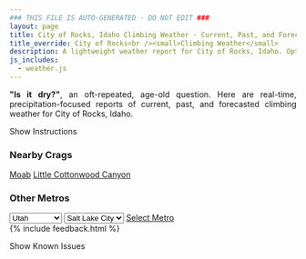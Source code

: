 ```yaml
---
### THIS FILE IS AUTO-GENERATED - DO NOT EDIT ###
layout: page
title: City of Rocks, Idaho Climbing Weather - Current, Past, and Forecasted Report
title_override: City of Rocks<br /><small>Climbing Weather</small>
description: A lightweight weather report for City of Rocks, Idaho. Optimized for slow internet connections.
js_includes:
  - weather.js
---
```


<section class="measure center lh-copy f5-ns f6 ph2 mv4" style="text-align: justify;">
<strong>"Is it dry?"</strong>, an oft-repeated, age-old question. Here are real-time,
precipitation-focused reports of current, past, and forecasted climbing weather for City of Rocks, Idaho.
</section>

<p id="settings-toggle" class="mw5 b center tc hover-light-red black-70 pointer">Show Instructions</p>
<section id="settings" class="overflow-hidden" style="display:none;">
    <div class="mv2 ph2 center">
        <div class="fn f6 tc pv2">
            <p class="measure lh-copy center"><strong>Show/hide hourly forecasts</strong> by clicking the desired day.</p>
            <hr class="mw5 p0 mv2 o-60 b0 bt b--light-red light-red bg-light-red">
            <p class="measure lh-copy center"><strong>Current and Past conditions</strong> are measured by the nearest weather station. <strong>Forecast conditions</strong> are calculated and polled separately.</p>
            <hr class="mw5 p0 mv2 o-60 b0 bt b--light-red light-red bg-light-red">
            <p class="measure lh-copy center"><strong>Having issues?</strong> Try <a id="clear-cache" class="no-underline relative fancy-link light-red hover-light-red" href="#">clearing the local cache</a>.</p>
            <hr class="mw5 p0 mv2 o-60 b0 bt b--light-red light-red bg-light-red">
            <p class="measure lh-copy center">Weather data sourced from <a class="no-underline fancy-link relative light-red" target="_blank" href="https://www.weather.gov/documentation/services-web-api">weather.gov</a>.</p>
        </div>
    </div>
</section>
<section id="weather" data-crag="city-of-rocks-idaho" class="mv4-ns mv3 ph2 center"></section>
<section id="nearby" class="tc lh-copy">
  <h3>Nearby Crags</h3>
<a class="nowrap no-underline fancy-link relative light-red mh3" href="/crags/moab-utah-weather.html">Moab</a>
<a class="nowrap no-underline fancy-link relative light-red mh3" href="/crags/little-cottonwood-canyon-utah-weather.html">Little Cottonwood Canyon</a>
</section>
<section id="nearby" class="tc lh-copy">
  <h3>Other Metros</h3>
  <select class="ma1 bg-near-white pa2" id="stateSel">
    <option value="Texas">Texas</option>
    <option value="Washington">Washington</option>
    <option value="Colorado">Colorado</option>
    <option value="Tennessee">Tennessee</option>
    <option value="Utah" selected>Utah</option>
    <option value="California">California</option>
  </select>
  <select class="ma1 bg-near-white pa2" id="citySel">
    <option value="Salt Lake City" selected>Salt Lake City</option>
  </select>
  <a id="selectMetro" class="f6 link dim ph3 pv2 ma1 dib white bg-light-red" href="/crags/salt-lake-city-utah-weather.html">Select Metro</a>
  <script>
    var states = [];
    states["Texas"] = "Austin"
    states["Washington"] = "Seattle"
    states["Colorado"] = "Denver"
    states["Tennessee"] = "Nashville"
    states["Utah"] = "Salt Lake City"
    states["California"] = "San Francisco|Los Angeles"
  </script>
</section>
{% include feedback.html %}
<p id="issues-toggle" class="mw5 b center tc hover-light-red black-70 pointer">Show Known Issues</p>
<section id="issues" class="overflow-hidden tc f6">
</section>

<script>
  var weekly_PIH_50_16 = {"updated":"2023-01-30T07:20:39+00:00","units":"us","forecastGenerator":"BaselineForecastGenerator","generatedAt":"2023-01-30T08:35:06+00:00","updateTime":"2023-01-30T07:20:39+00:00","validTimes":"2023-01-30T01:00:00+00:00/P7D","elevation":{"unitCode":"wmoUnit:m","value":1520.952},"periods":[{"number":1,"name":"Overnight","startTime":"2023-01-30T01:00:00-07:00","endTime":"2023-01-30T06:00:00-07:00","isDaytime":false,"temperature":-8,"temperatureUnit":"F","temperatureTrend":"rising","windSpeed":"6 mph","windDirection":"NE","icon":"https://api.weather.gov/icons/land/night/cold?size=medium","shortForecast":"Clear","detailedForecast":"Clear. Low around -8, with temperatures rising to around -5 overnight. Wind chill values as low as -17. Northeast wind around 6 mph."},{"number":2,"name":"Monday","startTime":"2023-01-30T06:00:00-07:00","endTime":"2023-01-30T18:00:00-07:00","isDaytime":true,"temperature":14,"temperatureUnit":"F","temperatureTrend":"falling","windSpeed":"3 to 7 mph","windDirection":"N","icon":"https://api.weather.gov/icons/land/day/few?size=medium","shortForecast":"Sunny","detailedForecast":"Sunny. High near 14, with temperatures falling to around 11 in the afternoon. Wind chill values as low as -19. North wind 3 to 7 mph."},{"number":3,"name":"Monday Night","startTime":"2023-01-30T18:00:00-07:00","endTime":"2023-01-31T06:00:00-07:00","isDaytime":false,"temperature":-1,"temperatureUnit":"F","temperatureTrend":null,"windSpeed":"6 mph","windDirection":"W","icon":"https://api.weather.gov/icons/land/night/cold?size=medium","shortForecast":"Mostly Clear","detailedForecast":"Mostly clear, with a low around -1. Wind chill values as low as -12. West wind around 6 mph."},{"number":4,"name":"Tuesday","startTime":"2023-01-31T06:00:00-07:00","endTime":"2023-01-31T18:00:00-07:00","isDaytime":true,"temperature":22,"temperatureUnit":"F","temperatureTrend":null,"windSpeed":"8 mph","windDirection":"SSW","icon":"https://api.weather.gov/icons/land/day/bkn?size=medium","shortForecast":"Partly Sunny","detailedForecast":"Partly sunny, with a high near 22. Wind chill values as low as -12. South southwest wind around 8 mph."},{"number":5,"name":"Tuesday Night","startTime":"2023-01-31T18:00:00-07:00","endTime":"2023-02-01T06:00:00-07:00","isDaytime":false,"temperature":8,"temperatureUnit":"F","temperatureTrend":null,"windSpeed":"8 mph","windDirection":"SSW","icon":"https://api.weather.gov/icons/land/night/cold?size=medium","shortForecast":"Mostly Cloudy","detailedForecast":"Mostly cloudy, with a low around 8. South southwest wind around 8 mph."},{"number":6,"name":"Wednesday","startTime":"2023-02-01T06:00:00-07:00","endTime":"2023-02-01T18:00:00-07:00","isDaytime":true,"temperature":30,"temperatureUnit":"F","temperatureTrend":null,"windSpeed":"7 mph","windDirection":"SSW","icon":"https://api.weather.gov/icons/land/day/sct?size=medium","shortForecast":"Mostly Sunny","detailedForecast":"Mostly sunny, with a high near 30."},{"number":7,"name":"Wednesday Night","startTime":"2023-02-01T18:00:00-07:00","endTime":"2023-02-02T06:00:00-07:00","isDaytime":false,"temperature":14,"temperatureUnit":"F","temperatureTrend":null,"windSpeed":"7 mph","windDirection":"S","icon":"https://api.weather.gov/icons/land/night/sct?size=medium","shortForecast":"Partly Cloudy","detailedForecast":"Partly cloudy, with a low around 14."},{"number":8,"name":"Thursday","startTime":"2023-02-02T06:00:00-07:00","endTime":"2023-02-02T18:00:00-07:00","isDaytime":true,"temperature":32,"temperatureUnit":"F","temperatureTrend":null,"windSpeed":"7 to 10 mph","windDirection":"S","icon":"https://api.weather.gov/icons/land/day/sct?size=medium","shortForecast":"Mostly Sunny","detailedForecast":"Mostly sunny, with a high near 32."},{"number":9,"name":"Thursday Night","startTime":"2023-02-02T18:00:00-07:00","endTime":"2023-02-03T06:00:00-07:00","isDaytime":false,"temperature":20,"temperatureUnit":"F","temperatureTrend":null,"windSpeed":"10 mph","windDirection":"S","icon":"https://api.weather.gov/icons/land/night/bkn?size=medium","shortForecast":"Mostly Cloudy","detailedForecast":"Mostly cloudy, with a low around 20."},{"number":10,"name":"Friday","startTime":"2023-02-03T06:00:00-07:00","endTime":"2023-02-03T18:00:00-07:00","isDaytime":true,"temperature":37,"temperatureUnit":"F","temperatureTrend":null,"windSpeed":"10 mph","windDirection":"SW","icon":"https://api.weather.gov/icons/land/day/bkn?size=medium","shortForecast":"Mostly Cloudy","detailedForecast":"Mostly cloudy, with a high near 37."},{"number":11,"name":"Friday Night","startTime":"2023-02-03T18:00:00-07:00","endTime":"2023-02-04T06:00:00-07:00","isDaytime":false,"temperature":21,"temperatureUnit":"F","temperatureTrend":null,"windSpeed":"10 mph","windDirection":"SW","icon":"https://api.weather.gov/icons/land/night/bkn?size=medium","shortForecast":"Mostly Cloudy","detailedForecast":"Mostly cloudy, with a low around 21."},{"number":12,"name":"Saturday","startTime":"2023-02-04T06:00:00-07:00","endTime":"2023-02-04T18:00:00-07:00","isDaytime":true,"temperature":37,"temperatureUnit":"F","temperatureTrend":null,"windSpeed":"8 mph","windDirection":"SSW","icon":"https://api.weather.gov/icons/land/day/bkn?size=medium","shortForecast":"Partly Sunny","detailedForecast":"Partly sunny, with a high near 37."},{"number":13,"name":"Saturday Night","startTime":"2023-02-04T18:00:00-07:00","endTime":"2023-02-05T06:00:00-07:00","isDaytime":false,"temperature":21,"temperatureUnit":"F","temperatureTrend":null,"windSpeed":"9 mph","windDirection":"S","icon":"https://api.weather.gov/icons/land/night/bkn?size=medium","shortForecast":"Mostly Cloudy","detailedForecast":"Mostly cloudy, with a low around 21."},{"number":14,"name":"Sunday","startTime":"2023-02-05T06:00:00-07:00","endTime":"2023-02-05T18:00:00-07:00","isDaytime":true,"temperature":36,"temperatureUnit":"F","temperatureTrend":null,"windSpeed":"10 mph","windDirection":"S","icon":"https://api.weather.gov/icons/land/day/bkn/snow,20?size=medium","shortForecast":"Mostly Cloudy then Slight Chance Light Snow","detailedForecast":"A slight chance of snow after 5pm. Mostly cloudy, with a high near 36. Chance of precipitation is 20%."}]}
  var hourly_PIH_50_16 = {"@context":["https://geojson.org/geojson-ld/geojson-context.jsonld",{"@version":"1.1","wx":"https://api.weather.gov/ontology#","geo":"http://www.opengis.net/ont/geosparql#","unit":"http://codes.wmo.int/common/unit/","@vocab":"https://api.weather.gov/ontology#"}],"type":"Feature","geometry":{"type":"Polygon","coordinates":[[[-113.9695243,42.0555073],[-113.96543340000001,42.033934800000004],[-113.93643670000002,42.036965],[-113.94052150000002,42.0585378],[-113.9695243,42.0555073]]]},"properties":{"updated":"2023-01-30T07:20:39+00:00","units":"us","forecastGenerator":"HourlyForecastGenerator","generatedAt":"2023-01-30T08:35:07+00:00","updateTime":"2023-01-30T07:20:39+00:00","validTimes":"2023-01-30T01:00:00+00:00/P7D","elevation":{"unitCode":"wmoUnit:m","value":1520.952},"periods":[{"number":1,"name":"","startTime":"2023-01-30T01:00:00-07:00","endTime":"2023-01-30T02:00:00-07:00","isDaytime":false,"temperature":-3,"temperatureUnit":"F","temperatureTrend":null,"windSpeed":"6 mph","windDirection":"ENE","icon":"https://api.weather.gov/icons/land/night/cold?size=small","shortForecast":"Clear","detailedForecast":""},{"number":2,"name":"","startTime":"2023-01-30T02:00:00-07:00","endTime":"2023-01-30T03:00:00-07:00","isDaytime":false,"temperature":-3,"temperatureUnit":"F","temperatureTrend":null,"windSpeed":"6 mph","windDirection":"ENE","icon":"https://api.weather.gov/icons/land/night/cold?size=small","shortForecast":"Clear","detailedForecast":""},{"number":3,"name":"","startTime":"2023-01-30T03:00:00-07:00","endTime":"2023-01-30T04:00:00-07:00","isDaytime":false,"temperature":-4,"temperatureUnit":"F","temperatureTrend":null,"windSpeed":"6 mph","windDirection":"NE","icon":"https://api.weather.gov/icons/land/night/cold?size=small","shortForecast":"Clear","detailedForecast":""},{"number":4,"name":"","startTime":"2023-01-30T04:00:00-07:00","endTime":"2023-01-30T05:00:00-07:00","isDaytime":false,"temperature":-5,"temperatureUnit":"F","temperatureTrend":null,"windSpeed":"6 mph","windDirection":"NNE","icon":"https://api.weather.gov/icons/land/night/cold?size=small","shortForecast":"Clear","detailedForecast":""},{"number":5,"name":"","startTime":"2023-01-30T05:00:00-07:00","endTime":"2023-01-30T06:00:00-07:00","isDaytime":false,"temperature":-5,"temperatureUnit":"F","temperatureTrend":null,"windSpeed":"6 mph","windDirection":"NNE","icon":"https://api.weather.gov/icons/land/night/cold?size=small","shortForecast":"Clear","detailedForecast":""},{"number":6,"name":"","startTime":"2023-01-30T06:00:00-07:00","endTime":"2023-01-30T07:00:00-07:00","isDaytime":true,"temperature":-6,"temperatureUnit":"F","temperatureTrend":null,"windSpeed":"6 mph","windDirection":"NNE","icon":"https://api.weather.gov/icons/land/day/cold?size=small","shortForecast":"Sunny","detailedForecast":""},{"number":7,"name":"","startTime":"2023-01-30T07:00:00-07:00","endTime":"2023-01-30T08:00:00-07:00","isDaytime":true,"temperature":-5,"temperatureUnit":"F","temperatureTrend":null,"windSpeed":"6 mph","windDirection":"NNE","icon":"https://api.weather.gov/icons/land/day/cold?size=small","shortForecast":"Sunny","detailedForecast":""},{"number":8,"name":"","startTime":"2023-01-30T08:00:00-07:00","endTime":"2023-01-30T09:00:00-07:00","isDaytime":true,"temperature":-5,"temperatureUnit":"F","temperatureTrend":null,"windSpeed":"5 mph","windDirection":"NNE","icon":"https://api.weather.gov/icons/land/day/cold?size=small","shortForecast":"Sunny","detailedForecast":""},{"number":9,"name":"","startTime":"2023-01-30T09:00:00-07:00","endTime":"2023-01-30T10:00:00-07:00","isDaytime":true,"temperature":-1,"temperatureUnit":"F","temperatureTrend":null,"windSpeed":"3 mph","windDirection":"N","icon":"https://api.weather.gov/icons/land/day/cold?size=small","shortForecast":"Sunny","detailedForecast":""},{"number":10,"name":"","startTime":"2023-01-30T10:00:00-07:00","endTime":"2023-01-30T11:00:00-07:00","isDaytime":true,"temperature":4,"temperatureUnit":"F","temperatureTrend":null,"windSpeed":"3 mph","windDirection":"NNW","icon":"https://api.weather.gov/icons/land/day/cold?size=small","shortForecast":"Sunny","detailedForecast":""},{"number":11,"name":"","startTime":"2023-01-30T11:00:00-07:00","endTime":"2023-01-30T12:00:00-07:00","isDaytime":true,"temperature":7,"temperatureUnit":"F","temperatureTrend":null,"windSpeed":"5 mph","windDirection":"NNW","icon":"https://api.weather.gov/icons/land/day/cold?size=small","shortForecast":"Sunny","detailedForecast":""},{"number":12,"name":"","startTime":"2023-01-30T12:00:00-07:00","endTime":"2023-01-30T13:00:00-07:00","isDaytime":true,"temperature":11,"temperatureUnit":"F","temperatureTrend":null,"windSpeed":"6 mph","windDirection":"N","icon":"https://api.weather.gov/icons/land/day/skc?size=small","shortForecast":"Sunny","detailedForecast":""},{"number":13,"name":"","startTime":"2023-01-30T13:00:00-07:00","endTime":"2023-01-30T14:00:00-07:00","isDaytime":true,"temperature":13,"temperatureUnit":"F","temperatureTrend":null,"windSpeed":"6 mph","windDirection":"N","icon":"https://api.weather.gov/icons/land/day/few?size=small","shortForecast":"Sunny","detailedForecast":""},{"number":14,"name":"","startTime":"2023-01-30T14:00:00-07:00","endTime":"2023-01-30T15:00:00-07:00","isDaytime":true,"temperature":14,"temperatureUnit":"F","temperatureTrend":null,"windSpeed":"6 mph","windDirection":"N","icon":"https://api.weather.gov/icons/land/day/few?size=small","shortForecast":"Sunny","detailedForecast":""},{"number":15,"name":"","startTime":"2023-01-30T15:00:00-07:00","endTime":"2023-01-30T16:00:00-07:00","isDaytime":true,"temperature":14,"temperatureUnit":"F","temperatureTrend":null,"windSpeed":"7 mph","windDirection":"N","icon":"https://api.weather.gov/icons/land/day/few?size=small","shortForecast":"Sunny","detailedForecast":""},{"number":16,"name":"","startTime":"2023-01-30T16:00:00-07:00","endTime":"2023-01-30T17:00:00-07:00","isDaytime":true,"temperature":13,"temperatureUnit":"F","temperatureTrend":null,"windSpeed":"7 mph","windDirection":"N","icon":"https://api.weather.gov/icons/land/day/few?size=small","shortForecast":"Sunny","detailedForecast":""},{"number":17,"name":"","startTime":"2023-01-30T17:00:00-07:00","endTime":"2023-01-30T18:00:00-07:00","isDaytime":true,"temperature":11,"temperatureUnit":"F","temperatureTrend":null,"windSpeed":"7 mph","windDirection":"N","icon":"https://api.weather.gov/icons/land/day/few?size=small","shortForecast":"Sunny","detailedForecast":""},{"number":18,"name":"","startTime":"2023-01-30T18:00:00-07:00","endTime":"2023-01-30T19:00:00-07:00","isDaytime":false,"temperature":7,"temperatureUnit":"F","temperatureTrend":null,"windSpeed":"6 mph","windDirection":"N","icon":"https://api.weather.gov/icons/land/night/cold?size=small","shortForecast":"Mostly Clear","detailedForecast":""},{"number":19,"name":"","startTime":"2023-01-30T19:00:00-07:00","endTime":"2023-01-30T20:00:00-07:00","isDaytime":false,"temperature":4,"temperatureUnit":"F","temperatureTrend":null,"windSpeed":"6 mph","windDirection":"NNW","icon":"https://api.weather.gov/icons/land/night/cold?size=small","shortForecast":"Mostly Clear","detailedForecast":""},{"number":20,"name":"","startTime":"2023-01-30T20:00:00-07:00","endTime":"2023-01-30T21:00:00-07:00","isDaytime":false,"temperature":4,"temperatureUnit":"F","temperatureTrend":null,"windSpeed":"6 mph","windDirection":"WNW","icon":"https://api.weather.gov/icons/land/night/cold?size=small","shortForecast":"Mostly Clear","detailedForecast":""},{"number":21,"name":"","startTime":"2023-01-30T21:00:00-07:00","endTime":"2023-01-30T22:00:00-07:00","isDaytime":false,"temperature":2,"temperatureUnit":"F","temperatureTrend":null,"windSpeed":"5 mph","windDirection":"SW","icon":"https://api.weather.gov/icons/land/night/cold?size=small","shortForecast":"Mostly Clear","detailedForecast":""},{"number":22,"name":"","startTime":"2023-01-30T22:00:00-07:00","endTime":"2023-01-30T23:00:00-07:00","isDaytime":false,"temperature":2,"temperatureUnit":"F","temperatureTrend":null,"windSpeed":"5 mph","windDirection":"SSW","icon":"https://api.weather.gov/icons/land/night/cold?size=small","shortForecast":"Mostly Clear","detailedForecast":""},{"number":23,"name":"","startTime":"2023-01-30T23:00:00-07:00","endTime":"2023-01-31T00:00:00-07:00","isDaytime":false,"temperature":2,"temperatureUnit":"F","temperatureTrend":null,"windSpeed":"5 mph","windDirection":"SSW","icon":"https://api.weather.gov/icons/land/night/cold?size=small","shortForecast":"Mostly Clear","detailedForecast":""},{"number":24,"name":"","startTime":"2023-01-31T00:00:00-07:00","endTime":"2023-01-31T01:00:00-07:00","isDaytime":false,"temperature":2,"temperatureUnit":"F","temperatureTrend":null,"windSpeed":"5 mph","windDirection":"SSW","icon":"https://api.weather.gov/icons/land/night/cold?size=small","shortForecast":"Mostly Clear","detailedForecast":""},{"number":25,"name":"","startTime":"2023-01-31T01:00:00-07:00","endTime":"2023-01-31T02:00:00-07:00","isDaytime":false,"temperature":2,"temperatureUnit":"F","temperatureTrend":null,"windSpeed":"5 mph","windDirection":"SSW","icon":"https://api.weather.gov/icons/land/night/cold?size=small","shortForecast":"Mostly Clear","detailedForecast":""},{"number":26,"name":"","startTime":"2023-01-31T02:00:00-07:00","endTime":"2023-01-31T03:00:00-07:00","isDaytime":false,"temperature":2,"temperatureUnit":"F","temperatureTrend":null,"windSpeed":"6 mph","windDirection":"SSW","icon":"https://api.weather.gov/icons/land/night/cold?size=small","shortForecast":"Mostly Clear","detailedForecast":""},{"number":27,"name":"","startTime":"2023-01-31T03:00:00-07:00","endTime":"2023-01-31T04:00:00-07:00","isDaytime":false,"temperature":1,"temperatureUnit":"F","temperatureTrend":null,"windSpeed":"6 mph","windDirection":"SSW","icon":"https://api.weather.gov/icons/land/night/cold?size=small","shortForecast":"Mostly Clear","detailedForecast":""},{"number":28,"name":"","startTime":"2023-01-31T04:00:00-07:00","endTime":"2023-01-31T05:00:00-07:00","isDaytime":false,"temperature":0,"temperatureUnit":"F","temperatureTrend":null,"windSpeed":"6 mph","windDirection":"SSW","icon":"https://api.weather.gov/icons/land/night/cold?size=small","shortForecast":"Mostly Clear","detailedForecast":""},{"number":29,"name":"","startTime":"2023-01-31T05:00:00-07:00","endTime":"2023-01-31T06:00:00-07:00","isDaytime":false,"temperature":0,"temperatureUnit":"F","temperatureTrend":null,"windSpeed":"6 mph","windDirection":"SSW","icon":"https://api.weather.gov/icons/land/night/cold?size=small","shortForecast":"Partly Cloudy","detailedForecast":""},{"number":30,"name":"","startTime":"2023-01-31T06:00:00-07:00","endTime":"2023-01-31T07:00:00-07:00","isDaytime":true,"temperature":-1,"temperatureUnit":"F","temperatureTrend":null,"windSpeed":"6 mph","windDirection":"SSW","icon":"https://api.weather.gov/icons/land/day/cold?size=small","shortForecast":"Mostly Sunny","detailedForecast":""},{"number":31,"name":"","startTime":"2023-01-31T07:00:00-07:00","endTime":"2023-01-31T08:00:00-07:00","isDaytime":true,"temperature":-1,"temperatureUnit":"F","temperatureTrend":null,"windSpeed":"6 mph","windDirection":"SSW","icon":"https://api.weather.gov/icons/land/day/cold?size=small","shortForecast":"Mostly Sunny","detailedForecast":""},{"number":32,"name":"","startTime":"2023-01-31T08:00:00-07:00","endTime":"2023-01-31T09:00:00-07:00","isDaytime":true,"temperature":1,"temperatureUnit":"F","temperatureTrend":null,"windSpeed":"6 mph","windDirection":"S","icon":"https://api.weather.gov/icons/land/day/cold?size=small","shortForecast":"Partly Sunny","detailedForecast":""},{"number":33,"name":"","startTime":"2023-01-31T09:00:00-07:00","endTime":"2023-01-31T10:00:00-07:00","isDaytime":true,"temperature":5,"temperatureUnit":"F","temperatureTrend":null,"windSpeed":"6 mph","windDirection":"S","icon":"https://api.weather.gov/icons/land/day/cold?size=small","shortForecast":"Partly Sunny","detailedForecast":""},{"number":34,"name":"","startTime":"2023-01-31T10:00:00-07:00","endTime":"2023-01-31T11:00:00-07:00","isDaytime":true,"temperature":10,"temperatureUnit":"F","temperatureTrend":null,"windSpeed":"6 mph","windDirection":"S","icon":"https://api.weather.gov/icons/land/day/cold?size=small","shortForecast":"Partly Sunny","detailedForecast":""},{"number":35,"name":"","startTime":"2023-01-31T11:00:00-07:00","endTime":"2023-01-31T12:00:00-07:00","isDaytime":true,"temperature":15,"temperatureUnit":"F","temperatureTrend":null,"windSpeed":"6 mph","windDirection":"SSW","icon":"https://api.weather.gov/icons/land/day/bkn?size=small","shortForecast":"Partly Sunny","detailedForecast":""},{"number":36,"name":"","startTime":"2023-01-31T12:00:00-07:00","endTime":"2023-01-31T13:00:00-07:00","isDaytime":true,"temperature":18,"temperatureUnit":"F","temperatureTrend":null,"windSpeed":"6 mph","windDirection":"SSW","icon":"https://api.weather.gov/icons/land/day/bkn?size=small","shortForecast":"Partly Sunny","detailedForecast":""},{"number":37,"name":"","startTime":"2023-01-31T13:00:00-07:00","endTime":"2023-01-31T14:00:00-07:00","isDaytime":true,"temperature":21,"temperatureUnit":"F","temperatureTrend":null,"windSpeed":"6 mph","windDirection":"SSW","icon":"https://api.weather.gov/icons/land/day/bkn?size=small","shortForecast":"Partly Sunny","detailedForecast":""},{"number":38,"name":"","startTime":"2023-01-31T14:00:00-07:00","endTime":"2023-01-31T15:00:00-07:00","isDaytime":true,"temperature":22,"temperatureUnit":"F","temperatureTrend":null,"windSpeed":"7 mph","windDirection":"SSW","icon":"https://api.weather.gov/icons/land/day/bkn?size=small","shortForecast":"Partly Sunny","detailedForecast":""},{"number":39,"name":"","startTime":"2023-01-31T15:00:00-07:00","endTime":"2023-01-31T16:00:00-07:00","isDaytime":true,"temperature":22,"temperatureUnit":"F","temperatureTrend":null,"windSpeed":"7 mph","windDirection":"SSW","icon":"https://api.weather.gov/icons/land/day/bkn?size=small","shortForecast":"Partly Sunny","detailedForecast":""},{"number":40,"name":"","startTime":"2023-01-31T16:00:00-07:00","endTime":"2023-01-31T17:00:00-07:00","isDaytime":true,"temperature":22,"temperatureUnit":"F","temperatureTrend":null,"windSpeed":"7 mph","windDirection":"SSW","icon":"https://api.weather.gov/icons/land/day/bkn?size=small","shortForecast":"Partly Sunny","detailedForecast":""},{"number":41,"name":"","startTime":"2023-01-31T17:00:00-07:00","endTime":"2023-01-31T18:00:00-07:00","isDaytime":true,"temperature":20,"temperatureUnit":"F","temperatureTrend":null,"windSpeed":"8 mph","windDirection":"SSW","icon":"https://api.weather.gov/icons/land/day/bkn?size=small","shortForecast":"Partly Sunny","detailedForecast":""},{"number":42,"name":"","startTime":"2023-01-31T18:00:00-07:00","endTime":"2023-01-31T19:00:00-07:00","isDaytime":false,"temperature":17,"temperatureUnit":"F","temperatureTrend":null,"windSpeed":"8 mph","windDirection":"SSW","icon":"https://api.weather.gov/icons/land/night/bkn?size=small","shortForecast":"Mostly Cloudy","detailedForecast":""},{"number":43,"name":"","startTime":"2023-01-31T19:00:00-07:00","endTime":"2023-01-31T20:00:00-07:00","isDaytime":false,"temperature":14,"temperatureUnit":"F","temperatureTrend":null,"windSpeed":"8 mph","windDirection":"SSW","icon":"https://api.weather.gov/icons/land/night/bkn?size=small","shortForecast":"Mostly Cloudy","detailedForecast":""},{"number":44,"name":"","startTime":"2023-01-31T20:00:00-07:00","endTime":"2023-01-31T21:00:00-07:00","isDaytime":false,"temperature":12,"temperatureUnit":"F","temperatureTrend":null,"windSpeed":"6 mph","windDirection":"SSW","icon":"https://api.weather.gov/icons/land/night/bkn?size=small","shortForecast":"Mostly Cloudy","detailedForecast":""},{"number":45,"name":"","startTime":"2023-01-31T21:00:00-07:00","endTime":"2023-01-31T22:00:00-07:00","isDaytime":false,"temperature":11,"temperatureUnit":"F","temperatureTrend":null,"windSpeed":"6 mph","windDirection":"SSW","icon":"https://api.weather.gov/icons/land/night/bkn?size=small","shortForecast":"Mostly Cloudy","detailedForecast":""},{"number":46,"name":"","startTime":"2023-01-31T22:00:00-07:00","endTime":"2023-01-31T23:00:00-07:00","isDaytime":false,"temperature":11,"temperatureUnit":"F","temperatureTrend":null,"windSpeed":"6 mph","windDirection":"SSW","icon":"https://api.weather.gov/icons/land/night/bkn?size=small","shortForecast":"Mostly Cloudy","detailedForecast":""},{"number":47,"name":"","startTime":"2023-01-31T23:00:00-07:00","endTime":"2023-02-01T00:00:00-07:00","isDaytime":false,"temperature":11,"temperatureUnit":"F","temperatureTrend":null,"windSpeed":"7 mph","windDirection":"SSW","icon":"https://api.weather.gov/icons/land/night/bkn?size=small","shortForecast":"Mostly Cloudy","detailedForecast":""},{"number":48,"name":"","startTime":"2023-02-01T00:00:00-07:00","endTime":"2023-02-01T01:00:00-07:00","isDaytime":false,"temperature":11,"temperatureUnit":"F","temperatureTrend":null,"windSpeed":"7 mph","windDirection":"SSW","icon":"https://api.weather.gov/icons/land/night/bkn?size=small","shortForecast":"Mostly Cloudy","detailedForecast":""},{"number":49,"name":"","startTime":"2023-02-01T01:00:00-07:00","endTime":"2023-02-01T02:00:00-07:00","isDaytime":false,"temperature":11,"temperatureUnit":"F","temperatureTrend":null,"windSpeed":"7 mph","windDirection":"SSW","icon":"https://api.weather.gov/icons/land/night/bkn?size=small","shortForecast":"Mostly Cloudy","detailedForecast":""},{"number":50,"name":"","startTime":"2023-02-01T02:00:00-07:00","endTime":"2023-02-01T03:00:00-07:00","isDaytime":false,"temperature":11,"temperatureUnit":"F","temperatureTrend":null,"windSpeed":"6 mph","windDirection":"SSW","icon":"https://api.weather.gov/icons/land/night/bkn?size=small","shortForecast":"Mostly Cloudy","detailedForecast":""},{"number":51,"name":"","startTime":"2023-02-01T03:00:00-07:00","endTime":"2023-02-01T04:00:00-07:00","isDaytime":false,"temperature":11,"temperatureUnit":"F","temperatureTrend":null,"windSpeed":"6 mph","windDirection":"SSW","icon":"https://api.weather.gov/icons/land/night/bkn?size=small","shortForecast":"Mostly Cloudy","detailedForecast":""},{"number":52,"name":"","startTime":"2023-02-01T04:00:00-07:00","endTime":"2023-02-01T05:00:00-07:00","isDaytime":false,"temperature":11,"temperatureUnit":"F","temperatureTrend":null,"windSpeed":"6 mph","windDirection":"SSW","icon":"https://api.weather.gov/icons/land/night/bkn?size=small","shortForecast":"Mostly Cloudy","detailedForecast":""},{"number":53,"name":"","startTime":"2023-02-01T05:00:00-07:00","endTime":"2023-02-01T06:00:00-07:00","isDaytime":false,"temperature":11,"temperatureUnit":"F","temperatureTrend":null,"windSpeed":"6 mph","windDirection":"S","icon":"https://api.weather.gov/icons/land/night/bkn?size=small","shortForecast":"Mostly Cloudy","detailedForecast":""},{"number":54,"name":"","startTime":"2023-02-01T06:00:00-07:00","endTime":"2023-02-01T07:00:00-07:00","isDaytime":true,"temperature":10,"temperatureUnit":"F","temperatureTrend":null,"windSpeed":"6 mph","windDirection":"S","icon":"https://api.weather.gov/icons/land/day/cold?size=small","shortForecast":"Partly Sunny","detailedForecast":""},{"number":55,"name":"","startTime":"2023-02-01T07:00:00-07:00","endTime":"2023-02-01T08:00:00-07:00","isDaytime":true,"temperature":10,"temperatureUnit":"F","temperatureTrend":null,"windSpeed":"6 mph","windDirection":"S","icon":"https://api.weather.gov/icons/land/day/cold?size=small","shortForecast":"Partly Sunny","detailedForecast":""},{"number":56,"name":"","startTime":"2023-02-01T08:00:00-07:00","endTime":"2023-02-01T09:00:00-07:00","isDaytime":true,"temperature":11,"temperatureUnit":"F","temperatureTrend":null,"windSpeed":"6 mph","windDirection":"S","icon":"https://api.weather.gov/icons/land/day/bkn?size=small","shortForecast":"Partly Sunny","detailedForecast":""},{"number":57,"name":"","startTime":"2023-02-01T09:00:00-07:00","endTime":"2023-02-01T10:00:00-07:00","isDaytime":true,"temperature":14,"temperatureUnit":"F","temperatureTrend":null,"windSpeed":"6 mph","windDirection":"S","icon":"https://api.weather.gov/icons/land/day/bkn?size=small","shortForecast":"Partly Sunny","detailedForecast":""},{"number":58,"name":"","startTime":"2023-02-01T10:00:00-07:00","endTime":"2023-02-01T11:00:00-07:00","isDaytime":true,"temperature":18,"temperatureUnit":"F","temperatureTrend":null,"windSpeed":"6 mph","windDirection":"S","icon":"https://api.weather.gov/icons/land/day/bkn?size=small","shortForecast":"Partly Sunny","detailedForecast":""},{"number":59,"name":"","startTime":"2023-02-01T11:00:00-07:00","endTime":"2023-02-01T12:00:00-07:00","isDaytime":true,"temperature":22,"temperatureUnit":"F","temperatureTrend":null,"windSpeed":"6 mph","windDirection":"S","icon":"https://api.weather.gov/icons/land/day/sct?size=small","shortForecast":"Mostly Sunny","detailedForecast":""},{"number":60,"name":"","startTime":"2023-02-01T12:00:00-07:00","endTime":"2023-02-01T13:00:00-07:00","isDaytime":true,"temperature":26,"temperatureUnit":"F","temperatureTrend":null,"windSpeed":"6 mph","windDirection":"S","icon":"https://api.weather.gov/icons/land/day/sct?size=small","shortForecast":"Mostly Sunny","detailedForecast":""},{"number":61,"name":"","startTime":"2023-02-01T13:00:00-07:00","endTime":"2023-02-01T14:00:00-07:00","isDaytime":true,"temperature":28,"temperatureUnit":"F","temperatureTrend":null,"windSpeed":"6 mph","windDirection":"S","icon":"https://api.weather.gov/icons/land/day/sct?size=small","shortForecast":"Mostly Sunny","detailedForecast":""},{"number":62,"name":"","startTime":"2023-02-01T14:00:00-07:00","endTime":"2023-02-01T15:00:00-07:00","isDaytime":true,"temperature":30,"temperatureUnit":"F","temperatureTrend":null,"windSpeed":"7 mph","windDirection":"SSW","icon":"https://api.weather.gov/icons/land/day/sct?size=small","shortForecast":"Mostly Sunny","detailedForecast":""},{"number":63,"name":"","startTime":"2023-02-01T15:00:00-07:00","endTime":"2023-02-01T16:00:00-07:00","isDaytime":true,"temperature":30,"temperatureUnit":"F","temperatureTrend":null,"windSpeed":"7 mph","windDirection":"SSW","icon":"https://api.weather.gov/icons/land/day/sct?size=small","shortForecast":"Mostly Sunny","detailedForecast":""},{"number":64,"name":"","startTime":"2023-02-01T16:00:00-07:00","endTime":"2023-02-01T17:00:00-07:00","isDaytime":true,"temperature":28,"temperatureUnit":"F","temperatureTrend":null,"windSpeed":"7 mph","windDirection":"SSW","icon":"https://api.weather.gov/icons/land/day/sct?size=small","shortForecast":"Mostly Sunny","detailedForecast":""},{"number":65,"name":"","startTime":"2023-02-01T17:00:00-07:00","endTime":"2023-02-01T18:00:00-07:00","isDaytime":true,"temperature":26,"temperatureUnit":"F","temperatureTrend":null,"windSpeed":"7 mph","windDirection":"S","icon":"https://api.weather.gov/icons/land/day/sct?size=small","shortForecast":"Mostly Sunny","detailedForecast":""},{"number":66,"name":"","startTime":"2023-02-01T18:00:00-07:00","endTime":"2023-02-01T19:00:00-07:00","isDaytime":false,"temperature":24,"temperatureUnit":"F","temperatureTrend":null,"windSpeed":"7 mph","windDirection":"S","icon":"https://api.weather.gov/icons/land/night/sct?size=small","shortForecast":"Partly Cloudy","detailedForecast":""},{"number":67,"name":"","startTime":"2023-02-01T19:00:00-07:00","endTime":"2023-02-01T20:00:00-07:00","isDaytime":false,"temperature":21,"temperatureUnit":"F","temperatureTrend":null,"windSpeed":"7 mph","windDirection":"S","icon":"https://api.weather.gov/icons/land/night/sct?size=small","shortForecast":"Partly Cloudy","detailedForecast":""},{"number":68,"name":"","startTime":"2023-02-01T20:00:00-07:00","endTime":"2023-02-01T21:00:00-07:00","isDaytime":false,"temperature":19,"temperatureUnit":"F","temperatureTrend":null,"windSpeed":"7 mph","windDirection":"S","icon":"https://api.weather.gov/icons/land/night/sct?size=small","shortForecast":"Partly Cloudy","detailedForecast":""},{"number":69,"name":"","startTime":"2023-02-01T21:00:00-07:00","endTime":"2023-02-01T22:00:00-07:00","isDaytime":false,"temperature":18,"temperatureUnit":"F","temperatureTrend":null,"windSpeed":"7 mph","windDirection":"S","icon":"https://api.weather.gov/icons/land/night/sct?size=small","shortForecast":"Partly Cloudy","detailedForecast":""},{"number":70,"name":"","startTime":"2023-02-01T22:00:00-07:00","endTime":"2023-02-01T23:00:00-07:00","isDaytime":false,"temperature":17,"temperatureUnit":"F","temperatureTrend":null,"windSpeed":"7 mph","windDirection":"S","icon":"https://api.weather.gov/icons/land/night/sct?size=small","shortForecast":"Partly Cloudy","detailedForecast":""},{"number":71,"name":"","startTime":"2023-02-01T23:00:00-07:00","endTime":"2023-02-02T00:00:00-07:00","isDaytime":false,"temperature":16,"temperatureUnit":"F","temperatureTrend":null,"windSpeed":"7 mph","windDirection":"S","icon":"https://api.weather.gov/icons/land/night/sct?size=small","shortForecast":"Partly Cloudy","detailedForecast":""},{"number":72,"name":"","startTime":"2023-02-02T00:00:00-07:00","endTime":"2023-02-02T01:00:00-07:00","isDaytime":false,"temperature":15,"temperatureUnit":"F","temperatureTrend":null,"windSpeed":"7 mph","windDirection":"S","icon":"https://api.weather.gov/icons/land/night/sct?size=small","shortForecast":"Partly Cloudy","detailedForecast":""},{"number":73,"name":"","startTime":"2023-02-02T01:00:00-07:00","endTime":"2023-02-02T02:00:00-07:00","isDaytime":false,"temperature":15,"temperatureUnit":"F","temperatureTrend":null,"windSpeed":"7 mph","windDirection":"S","icon":"https://api.weather.gov/icons/land/night/sct?size=small","shortForecast":"Partly Cloudy","detailedForecast":""},{"number":74,"name":"","startTime":"2023-02-02T02:00:00-07:00","endTime":"2023-02-02T03:00:00-07:00","isDaytime":false,"temperature":15,"temperatureUnit":"F","temperatureTrend":null,"windSpeed":"7 mph","windDirection":"S","icon":"https://api.weather.gov/icons/land/night/sct?size=small","shortForecast":"Partly Cloudy","detailedForecast":""},{"number":75,"name":"","startTime":"2023-02-02T03:00:00-07:00","endTime":"2023-02-02T04:00:00-07:00","isDaytime":false,"temperature":15,"temperatureUnit":"F","temperatureTrend":null,"windSpeed":"7 mph","windDirection":"S","icon":"https://api.weather.gov/icons/land/night/sct?size=small","shortForecast":"Partly Cloudy","detailedForecast":""},{"number":76,"name":"","startTime":"2023-02-02T04:00:00-07:00","endTime":"2023-02-02T05:00:00-07:00","isDaytime":false,"temperature":16,"temperatureUnit":"F","temperatureTrend":null,"windSpeed":"7 mph","windDirection":"S","icon":"https://api.weather.gov/icons/land/night/sct?size=small","shortForecast":"Partly Cloudy","detailedForecast":""},{"number":77,"name":"","startTime":"2023-02-02T05:00:00-07:00","endTime":"2023-02-02T06:00:00-07:00","isDaytime":false,"temperature":16,"temperatureUnit":"F","temperatureTrend":null,"windSpeed":"7 mph","windDirection":"S","icon":"https://api.weather.gov/icons/land/night/sct?size=small","shortForecast":"Partly Cloudy","detailedForecast":""},{"number":78,"name":"","startTime":"2023-02-02T06:00:00-07:00","endTime":"2023-02-02T07:00:00-07:00","isDaytime":true,"temperature":15,"temperatureUnit":"F","temperatureTrend":null,"windSpeed":"7 mph","windDirection":"S","icon":"https://api.weather.gov/icons/land/day/sct?size=small","shortForecast":"Mostly Sunny","detailedForecast":""},{"number":79,"name":"","startTime":"2023-02-02T07:00:00-07:00","endTime":"2023-02-02T08:00:00-07:00","isDaytime":true,"temperature":14,"temperatureUnit":"F","temperatureTrend":null,"windSpeed":"7 mph","windDirection":"S","icon":"https://api.weather.gov/icons/land/day/sct?size=small","shortForecast":"Mostly Sunny","detailedForecast":""},{"number":80,"name":"","startTime":"2023-02-02T08:00:00-07:00","endTime":"2023-02-02T09:00:00-07:00","isDaytime":true,"temperature":15,"temperatureUnit":"F","temperatureTrend":null,"windSpeed":"8 mph","windDirection":"S","icon":"https://api.weather.gov/icons/land/day/sct?size=small","shortForecast":"Mostly Sunny","detailedForecast":""},{"number":81,"name":"","startTime":"2023-02-02T09:00:00-07:00","endTime":"2023-02-02T10:00:00-07:00","isDaytime":true,"temperature":18,"temperatureUnit":"F","temperatureTrend":null,"windSpeed":"8 mph","windDirection":"S","icon":"https://api.weather.gov/icons/land/day/sct?size=small","shortForecast":"Mostly Sunny","detailedForecast":""},{"number":82,"name":"","startTime":"2023-02-02T10:00:00-07:00","endTime":"2023-02-02T11:00:00-07:00","isDaytime":true,"temperature":22,"temperatureUnit":"F","temperatureTrend":null,"windSpeed":"8 mph","windDirection":"S","icon":"https://api.weather.gov/icons/land/day/sct?size=small","shortForecast":"Mostly Sunny","detailedForecast":""},{"number":83,"name":"","startTime":"2023-02-02T11:00:00-07:00","endTime":"2023-02-02T12:00:00-07:00","isDaytime":true,"temperature":26,"temperatureUnit":"F","temperatureTrend":null,"windSpeed":"10 mph","windDirection":"S","icon":"https://api.weather.gov/icons/land/day/sct?size=small","shortForecast":"Mostly Sunny","detailedForecast":""},{"number":84,"name":"","startTime":"2023-02-02T12:00:00-07:00","endTime":"2023-02-02T13:00:00-07:00","isDaytime":true,"temperature":29,"temperatureUnit":"F","temperatureTrend":null,"windSpeed":"10 mph","windDirection":"S","icon":"https://api.weather.gov/icons/land/day/sct?size=small","shortForecast":"Mostly Sunny","detailedForecast":""},{"number":85,"name":"","startTime":"2023-02-02T13:00:00-07:00","endTime":"2023-02-02T14:00:00-07:00","isDaytime":true,"temperature":31,"temperatureUnit":"F","temperatureTrend":null,"windSpeed":"10 mph","windDirection":"S","icon":"https://api.weather.gov/icons/land/day/sct?size=small","shortForecast":"Mostly Sunny","detailedForecast":""},{"number":86,"name":"","startTime":"2023-02-02T14:00:00-07:00","endTime":"2023-02-02T15:00:00-07:00","isDaytime":true,"temperature":32,"temperatureUnit":"F","temperatureTrend":null,"windSpeed":"10 mph","windDirection":"S","icon":"https://api.weather.gov/icons/land/day/sct?size=small","shortForecast":"Mostly Sunny","detailedForecast":""},{"number":87,"name":"","startTime":"2023-02-02T15:00:00-07:00","endTime":"2023-02-02T16:00:00-07:00","isDaytime":true,"temperature":32,"temperatureUnit":"F","temperatureTrend":null,"windSpeed":"10 mph","windDirection":"S","icon":"https://api.weather.gov/icons/land/day/sct?size=small","shortForecast":"Mostly Sunny","detailedForecast":""},{"number":88,"name":"","startTime":"2023-02-02T16:00:00-07:00","endTime":"2023-02-02T17:00:00-07:00","isDaytime":true,"temperature":31,"temperatureUnit":"F","temperatureTrend":null,"windSpeed":"10 mph","windDirection":"S","icon":"https://api.weather.gov/icons/land/day/sct?size=small","shortForecast":"Mostly Sunny","detailedForecast":""},{"number":89,"name":"","startTime":"2023-02-02T17:00:00-07:00","endTime":"2023-02-02T18:00:00-07:00","isDaytime":true,"temperature":29,"temperatureUnit":"F","temperatureTrend":null,"windSpeed":"10 mph","windDirection":"S","icon":"https://api.weather.gov/icons/land/day/sct?size=small","shortForecast":"Mostly Sunny","detailedForecast":""},{"number":90,"name":"","startTime":"2023-02-02T18:00:00-07:00","endTime":"2023-02-02T19:00:00-07:00","isDaytime":false,"temperature":27,"temperatureUnit":"F","temperatureTrend":null,"windSpeed":"10 mph","windDirection":"S","icon":"https://api.weather.gov/icons/land/night/sct?size=small","shortForecast":"Partly Cloudy","detailedForecast":""},{"number":91,"name":"","startTime":"2023-02-02T19:00:00-07:00","endTime":"2023-02-02T20:00:00-07:00","isDaytime":false,"temperature":24,"temperatureUnit":"F","temperatureTrend":null,"windSpeed":"10 mph","windDirection":"S","icon":"https://api.weather.gov/icons/land/night/sct?size=small","shortForecast":"Partly Cloudy","detailedForecast":""},{"number":92,"name":"","startTime":"2023-02-02T20:00:00-07:00","endTime":"2023-02-02T21:00:00-07:00","isDaytime":false,"temperature":22,"temperatureUnit":"F","temperatureTrend":null,"windSpeed":"9 mph","windDirection":"S","icon":"https://api.weather.gov/icons/land/night/bkn?size=small","shortForecast":"Mostly Cloudy","detailedForecast":""},{"number":93,"name":"","startTime":"2023-02-02T21:00:00-07:00","endTime":"2023-02-02T22:00:00-07:00","isDaytime":false,"temperature":21,"temperatureUnit":"F","temperatureTrend":null,"windSpeed":"9 mph","windDirection":"S","icon":"https://api.weather.gov/icons/land/night/bkn?size=small","shortForecast":"Mostly Cloudy","detailedForecast":""},{"number":94,"name":"","startTime":"2023-02-02T22:00:00-07:00","endTime":"2023-02-02T23:00:00-07:00","isDaytime":false,"temperature":22,"temperatureUnit":"F","temperatureTrend":null,"windSpeed":"9 mph","windDirection":"S","icon":"https://api.weather.gov/icons/land/night/bkn?size=small","shortForecast":"Mostly Cloudy","detailedForecast":""},{"number":95,"name":"","startTime":"2023-02-02T23:00:00-07:00","endTime":"2023-02-03T00:00:00-07:00","isDaytime":false,"temperature":22,"temperatureUnit":"F","temperatureTrend":null,"windSpeed":"9 mph","windDirection":"S","icon":"https://api.weather.gov/icons/land/night/bkn?size=small","shortForecast":"Mostly Cloudy","detailedForecast":""},{"number":96,"name":"","startTime":"2023-02-03T00:00:00-07:00","endTime":"2023-02-03T01:00:00-07:00","isDaytime":false,"temperature":22,"temperatureUnit":"F","temperatureTrend":null,"windSpeed":"9 mph","windDirection":"S","icon":"https://api.weather.gov/icons/land/night/bkn?size=small","shortForecast":"Mostly Cloudy","detailedForecast":""},{"number":97,"name":"","startTime":"2023-02-03T01:00:00-07:00","endTime":"2023-02-03T02:00:00-07:00","isDaytime":false,"temperature":22,"temperatureUnit":"F","temperatureTrend":null,"windSpeed":"9 mph","windDirection":"S","icon":"https://api.weather.gov/icons/land/night/bkn?size=small","shortForecast":"Mostly Cloudy","detailedForecast":""},{"number":98,"name":"","startTime":"2023-02-03T02:00:00-07:00","endTime":"2023-02-03T03:00:00-07:00","isDaytime":false,"temperature":22,"temperatureUnit":"F","temperatureTrend":null,"windSpeed":"9 mph","windDirection":"S","icon":"https://api.weather.gov/icons/land/night/bkn?size=small","shortForecast":"Mostly Cloudy","detailedForecast":""},{"number":99,"name":"","startTime":"2023-02-03T03:00:00-07:00","endTime":"2023-02-03T04:00:00-07:00","isDaytime":false,"temperature":22,"temperatureUnit":"F","temperatureTrend":null,"windSpeed":"9 mph","windDirection":"S","icon":"https://api.weather.gov/icons/land/night/bkn?size=small","shortForecast":"Mostly Cloudy","detailedForecast":""},{"number":100,"name":"","startTime":"2023-02-03T04:00:00-07:00","endTime":"2023-02-03T05:00:00-07:00","isDaytime":false,"temperature":23,"temperatureUnit":"F","temperatureTrend":null,"windSpeed":"9 mph","windDirection":"S","icon":"https://api.weather.gov/icons/land/night/bkn?size=small","shortForecast":"Mostly Cloudy","detailedForecast":""},{"number":101,"name":"","startTime":"2023-02-03T05:00:00-07:00","endTime":"2023-02-03T06:00:00-07:00","isDaytime":false,"temperature":23,"temperatureUnit":"F","temperatureTrend":null,"windSpeed":"9 mph","windDirection":"SSW","icon":"https://api.weather.gov/icons/land/night/bkn?size=small","shortForecast":"Mostly Cloudy","detailedForecast":""},{"number":102,"name":"","startTime":"2023-02-03T06:00:00-07:00","endTime":"2023-02-03T07:00:00-07:00","isDaytime":true,"temperature":23,"temperatureUnit":"F","temperatureTrend":null,"windSpeed":"9 mph","windDirection":"SSW","icon":"https://api.weather.gov/icons/land/day/bkn?size=small","shortForecast":"Mostly Cloudy","detailedForecast":""},{"number":103,"name":"","startTime":"2023-02-03T07:00:00-07:00","endTime":"2023-02-03T08:00:00-07:00","isDaytime":true,"temperature":22,"temperatureUnit":"F","temperatureTrend":null,"windSpeed":"9 mph","windDirection":"SSW","icon":"https://api.weather.gov/icons/land/day/bkn?size=small","shortForecast":"Mostly Cloudy","detailedForecast":""},{"number":104,"name":"","startTime":"2023-02-03T08:00:00-07:00","endTime":"2023-02-03T09:00:00-07:00","isDaytime":true,"temperature":23,"temperatureUnit":"F","temperatureTrend":null,"windSpeed":"9 mph","windDirection":"SSW","icon":"https://api.weather.gov/icons/land/day/bkn?size=small","shortForecast":"Mostly Cloudy","detailedForecast":""},{"number":105,"name":"","startTime":"2023-02-03T09:00:00-07:00","endTime":"2023-02-03T10:00:00-07:00","isDaytime":true,"temperature":26,"temperatureUnit":"F","temperatureTrend":null,"windSpeed":"9 mph","windDirection":"SSW","icon":"https://api.weather.gov/icons/land/day/bkn?size=small","shortForecast":"Mostly Cloudy","detailedForecast":""},{"number":106,"name":"","startTime":"2023-02-03T10:00:00-07:00","endTime":"2023-02-03T11:00:00-07:00","isDaytime":true,"temperature":29,"temperatureUnit":"F","temperatureTrend":null,"windSpeed":"9 mph","windDirection":"SSW","icon":"https://api.weather.gov/icons/land/day/bkn?size=small","shortForecast":"Mostly Cloudy","detailedForecast":""},{"number":107,"name":"","startTime":"2023-02-03T11:00:00-07:00","endTime":"2023-02-03T12:00:00-07:00","isDaytime":true,"temperature":32,"temperatureUnit":"F","temperatureTrend":null,"windSpeed":"10 mph","windDirection":"SSW","icon":"https://api.weather.gov/icons/land/day/bkn?size=small","shortForecast":"Mostly Cloudy","detailedForecast":""},{"number":108,"name":"","startTime":"2023-02-03T12:00:00-07:00","endTime":"2023-02-03T13:00:00-07:00","isDaytime":true,"temperature":34,"temperatureUnit":"F","temperatureTrend":null,"windSpeed":"10 mph","windDirection":"SSW","icon":"https://api.weather.gov/icons/land/day/bkn?size=small","shortForecast":"Mostly Cloudy","detailedForecast":""},{"number":109,"name":"","startTime":"2023-02-03T13:00:00-07:00","endTime":"2023-02-03T14:00:00-07:00","isDaytime":true,"temperature":36,"temperatureUnit":"F","temperatureTrend":null,"windSpeed":"10 mph","windDirection":"SSW","icon":"https://api.weather.gov/icons/land/day/bkn?size=small","shortForecast":"Mostly Cloudy","detailedForecast":""},{"number":110,"name":"","startTime":"2023-02-03T14:00:00-07:00","endTime":"2023-02-03T15:00:00-07:00","isDaytime":true,"temperature":37,"temperatureUnit":"F","temperatureTrend":null,"windSpeed":"10 mph","windDirection":"SSW","icon":"https://api.weather.gov/icons/land/day/ovc?size=small","shortForecast":"Cloudy","detailedForecast":""},{"number":111,"name":"","startTime":"2023-02-03T15:00:00-07:00","endTime":"2023-02-03T16:00:00-07:00","isDaytime":true,"temperature":37,"temperatureUnit":"F","temperatureTrend":null,"windSpeed":"10 mph","windDirection":"SSW","icon":"https://api.weather.gov/icons/land/day/ovc?size=small","shortForecast":"Cloudy","detailedForecast":""},{"number":112,"name":"","startTime":"2023-02-03T16:00:00-07:00","endTime":"2023-02-03T17:00:00-07:00","isDaytime":true,"temperature":36,"temperatureUnit":"F","temperatureTrend":null,"windSpeed":"10 mph","windDirection":"SSW","icon":"https://api.weather.gov/icons/land/day/ovc?size=small","shortForecast":"Cloudy","detailedForecast":""},{"number":113,"name":"","startTime":"2023-02-03T17:00:00-07:00","endTime":"2023-02-03T18:00:00-07:00","isDaytime":true,"temperature":34,"temperatureUnit":"F","temperatureTrend":null,"windSpeed":"10 mph","windDirection":"WSW","icon":"https://api.weather.gov/icons/land/day/bkn?size=small","shortForecast":"Mostly Cloudy","detailedForecast":""},{"number":114,"name":"","startTime":"2023-02-03T18:00:00-07:00","endTime":"2023-02-03T19:00:00-07:00","isDaytime":false,"temperature":32,"temperatureUnit":"F","temperatureTrend":null,"windSpeed":"10 mph","windDirection":"WSW","icon":"https://api.weather.gov/icons/land/night/bkn?size=small","shortForecast":"Mostly Cloudy","detailedForecast":""},{"number":115,"name":"","startTime":"2023-02-03T19:00:00-07:00","endTime":"2023-02-03T20:00:00-07:00","isDaytime":false,"temperature":30,"temperatureUnit":"F","temperatureTrend":null,"windSpeed":"10 mph","windDirection":"WSW","icon":"https://api.weather.gov/icons/land/night/bkn?size=small","shortForecast":"Mostly Cloudy","detailedForecast":""},{"number":116,"name":"","startTime":"2023-02-03T20:00:00-07:00","endTime":"2023-02-03T21:00:00-07:00","isDaytime":false,"temperature":28,"temperatureUnit":"F","temperatureTrend":null,"windSpeed":"8 mph","windDirection":"SW","icon":"https://api.weather.gov/icons/land/night/bkn?size=small","shortForecast":"Mostly Cloudy","detailedForecast":""},{"number":117,"name":"","startTime":"2023-02-03T21:00:00-07:00","endTime":"2023-02-03T22:00:00-07:00","isDaytime":false,"temperature":27,"temperatureUnit":"F","temperatureTrend":null,"windSpeed":"8 mph","windDirection":"SW","icon":"https://api.weather.gov/icons/land/night/bkn?size=small","shortForecast":"Mostly Cloudy","detailedForecast":""},{"number":118,"name":"","startTime":"2023-02-03T22:00:00-07:00","endTime":"2023-02-03T23:00:00-07:00","isDaytime":false,"temperature":27,"temperatureUnit":"F","temperatureTrend":null,"windSpeed":"8 mph","windDirection":"SW","icon":"https://api.weather.gov/icons/land/night/bkn?size=small","shortForecast":"Mostly Cloudy","detailedForecast":""},{"number":119,"name":"","startTime":"2023-02-03T23:00:00-07:00","endTime":"2023-02-04T00:00:00-07:00","isDaytime":false,"temperature":27,"temperatureUnit":"F","temperatureTrend":null,"windSpeed":"8 mph","windDirection":"SSW","icon":"https://api.weather.gov/icons/land/night/bkn?size=small","shortForecast":"Mostly Cloudy","detailedForecast":""},{"number":120,"name":"","startTime":"2023-02-04T00:00:00-07:00","endTime":"2023-02-04T01:00:00-07:00","isDaytime":false,"temperature":27,"temperatureUnit":"F","temperatureTrend":null,"windSpeed":"8 mph","windDirection":"SSW","icon":"https://api.weather.gov/icons/land/night/bkn?size=small","shortForecast":"Mostly Cloudy","detailedForecast":""},{"number":121,"name":"","startTime":"2023-02-04T01:00:00-07:00","endTime":"2023-02-04T02:00:00-07:00","isDaytime":false,"temperature":26,"temperatureUnit":"F","temperatureTrend":null,"windSpeed":"8 mph","windDirection":"SSW","icon":"https://api.weather.gov/icons/land/night/bkn?size=small","shortForecast":"Mostly Cloudy","detailedForecast":""},{"number":122,"name":"","startTime":"2023-02-04T02:00:00-07:00","endTime":"2023-02-04T03:00:00-07:00","isDaytime":false,"temperature":26,"temperatureUnit":"F","temperatureTrend":null,"windSpeed":"8 mph","windDirection":"SW","icon":"https://api.weather.gov/icons/land/night/bkn?size=small","shortForecast":"Mostly Cloudy","detailedForecast":""},{"number":123,"name":"","startTime":"2023-02-04T03:00:00-07:00","endTime":"2023-02-04T04:00:00-07:00","isDaytime":false,"temperature":25,"temperatureUnit":"F","temperatureTrend":null,"windSpeed":"8 mph","windDirection":"SW","icon":"https://api.weather.gov/icons/land/night/bkn?size=small","shortForecast":"Mostly Cloudy","detailedForecast":""},{"number":124,"name":"","startTime":"2023-02-04T04:00:00-07:00","endTime":"2023-02-04T05:00:00-07:00","isDaytime":false,"temperature":24,"temperatureUnit":"F","temperatureTrend":null,"windSpeed":"8 mph","windDirection":"SW","icon":"https://api.weather.gov/icons/land/night/bkn?size=small","shortForecast":"Mostly Cloudy","detailedForecast":""},{"number":125,"name":"","startTime":"2023-02-04T05:00:00-07:00","endTime":"2023-02-04T06:00:00-07:00","isDaytime":false,"temperature":23,"temperatureUnit":"F","temperatureTrend":null,"windSpeed":"8 mph","windDirection":"SSW","icon":"https://api.weather.gov/icons/land/night/bkn?size=small","shortForecast":"Mostly Cloudy","detailedForecast":""},{"number":126,"name":"","startTime":"2023-02-04T06:00:00-07:00","endTime":"2023-02-04T07:00:00-07:00","isDaytime":true,"temperature":22,"temperatureUnit":"F","temperatureTrend":null,"windSpeed":"8 mph","windDirection":"SSW","icon":"https://api.weather.gov/icons/land/day/bkn?size=small","shortForecast":"Partly Sunny","detailedForecast":""},{"number":127,"name":"","startTime":"2023-02-04T07:00:00-07:00","endTime":"2023-02-04T08:00:00-07:00","isDaytime":true,"temperature":21,"temperatureUnit":"F","temperatureTrend":null,"windSpeed":"8 mph","windDirection":"SSW","icon":"https://api.weather.gov/icons/land/day/bkn?size=small","shortForecast":"Partly Sunny","detailedForecast":""},{"number":128,"name":"","startTime":"2023-02-04T08:00:00-07:00","endTime":"2023-02-04T09:00:00-07:00","isDaytime":true,"temperature":22,"temperatureUnit":"F","temperatureTrend":null,"windSpeed":"8 mph","windDirection":"SSW","icon":"https://api.weather.gov/icons/land/day/bkn?size=small","shortForecast":"Partly Sunny","detailedForecast":""},{"number":129,"name":"","startTime":"2023-02-04T09:00:00-07:00","endTime":"2023-02-04T10:00:00-07:00","isDaytime":true,"temperature":25,"temperatureUnit":"F","temperatureTrend":null,"windSpeed":"8 mph","windDirection":"SSW","icon":"https://api.weather.gov/icons/land/day/bkn?size=small","shortForecast":"Partly Sunny","detailedForecast":""},{"number":130,"name":"","startTime":"2023-02-04T10:00:00-07:00","endTime":"2023-02-04T11:00:00-07:00","isDaytime":true,"temperature":28,"temperatureUnit":"F","temperatureTrend":null,"windSpeed":"8 mph","windDirection":"SSW","icon":"https://api.weather.gov/icons/land/day/bkn?size=small","shortForecast":"Partly Sunny","detailedForecast":""},{"number":131,"name":"","startTime":"2023-02-04T11:00:00-07:00","endTime":"2023-02-04T12:00:00-07:00","isDaytime":true,"temperature":32,"temperatureUnit":"F","temperatureTrend":null,"windSpeed":"8 mph","windDirection":"SSW","icon":"https://api.weather.gov/icons/land/day/sct?size=small","shortForecast":"Mostly Sunny","detailedForecast":""},{"number":132,"name":"","startTime":"2023-02-04T12:00:00-07:00","endTime":"2023-02-04T13:00:00-07:00","isDaytime":true,"temperature":34,"temperatureUnit":"F","temperatureTrend":null,"windSpeed":"8 mph","windDirection":"SSW","icon":"https://api.weather.gov/icons/land/day/sct?size=small","shortForecast":"Mostly Sunny","detailedForecast":""},{"number":133,"name":"","startTime":"2023-02-04T13:00:00-07:00","endTime":"2023-02-04T14:00:00-07:00","isDaytime":true,"temperature":36,"temperatureUnit":"F","temperatureTrend":null,"windSpeed":"8 mph","windDirection":"SSW","icon":"https://api.weather.gov/icons/land/day/sct?size=small","shortForecast":"Mostly Sunny","detailedForecast":""},{"number":134,"name":"","startTime":"2023-02-04T14:00:00-07:00","endTime":"2023-02-04T15:00:00-07:00","isDaytime":true,"temperature":37,"temperatureUnit":"F","temperatureTrend":null,"windSpeed":"8 mph","windDirection":"SSW","icon":"https://api.weather.gov/icons/land/day/sct?size=small","shortForecast":"Mostly Sunny","detailedForecast":""},{"number":135,"name":"","startTime":"2023-02-04T15:00:00-07:00","endTime":"2023-02-04T16:00:00-07:00","isDaytime":true,"temperature":37,"temperatureUnit":"F","temperatureTrend":null,"windSpeed":"8 mph","windDirection":"SSW","icon":"https://api.weather.gov/icons/land/day/sct?size=small","shortForecast":"Mostly Sunny","detailedForecast":""},{"number":136,"name":"","startTime":"2023-02-04T16:00:00-07:00","endTime":"2023-02-04T17:00:00-07:00","isDaytime":true,"temperature":36,"temperatureUnit":"F","temperatureTrend":null,"windSpeed":"8 mph","windDirection":"SSW","icon":"https://api.weather.gov/icons/land/day/sct?size=small","shortForecast":"Mostly Sunny","detailedForecast":""},{"number":137,"name":"","startTime":"2023-02-04T17:00:00-07:00","endTime":"2023-02-04T18:00:00-07:00","isDaytime":true,"temperature":34,"temperatureUnit":"F","temperatureTrend":null,"windSpeed":"8 mph","windDirection":"S","icon":"https://api.weather.gov/icons/land/day/sct?size=small","shortForecast":"Mostly Sunny","detailedForecast":""},{"number":138,"name":"","startTime":"2023-02-04T18:00:00-07:00","endTime":"2023-02-04T19:00:00-07:00","isDaytime":false,"temperature":32,"temperatureUnit":"F","temperatureTrend":null,"windSpeed":"8 mph","windDirection":"S","icon":"https://api.weather.gov/icons/land/night/sct?size=small","shortForecast":"Partly Cloudy","detailedForecast":""},{"number":139,"name":"","startTime":"2023-02-04T19:00:00-07:00","endTime":"2023-02-04T20:00:00-07:00","isDaytime":false,"temperature":29,"temperatureUnit":"F","temperatureTrend":null,"windSpeed":"8 mph","windDirection":"S","icon":"https://api.weather.gov/icons/land/night/sct?size=small","shortForecast":"Partly Cloudy","detailedForecast":""},{"number":140,"name":"","startTime":"2023-02-04T20:00:00-07:00","endTime":"2023-02-04T21:00:00-07:00","isDaytime":false,"temperature":27,"temperatureUnit":"F","temperatureTrend":null,"windSpeed":"8 mph","windDirection":"S","icon":"https://api.weather.gov/icons/land/night/sct?size=small","shortForecast":"Partly Cloudy","detailedForecast":""},{"number":141,"name":"","startTime":"2023-02-04T21:00:00-07:00","endTime":"2023-02-04T22:00:00-07:00","isDaytime":false,"temperature":26,"temperatureUnit":"F","temperatureTrend":null,"windSpeed":"8 mph","windDirection":"S","icon":"https://api.weather.gov/icons/land/night/sct?size=small","shortForecast":"Partly Cloudy","detailedForecast":""},{"number":142,"name":"","startTime":"2023-02-04T22:00:00-07:00","endTime":"2023-02-04T23:00:00-07:00","isDaytime":false,"temperature":25,"temperatureUnit":"F","temperatureTrend":null,"windSpeed":"8 mph","windDirection":"S","icon":"https://api.weather.gov/icons/land/night/sct?size=small","shortForecast":"Partly Cloudy","detailedForecast":""},{"number":143,"name":"","startTime":"2023-02-04T23:00:00-07:00","endTime":"2023-02-05T00:00:00-07:00","isDaytime":false,"temperature":24,"temperatureUnit":"F","temperatureTrend":null,"windSpeed":"9 mph","windDirection":"S","icon":"https://api.weather.gov/icons/land/night/bkn?size=small","shortForecast":"Mostly Cloudy","detailedForecast":""},{"number":144,"name":"","startTime":"2023-02-05T00:00:00-07:00","endTime":"2023-02-05T01:00:00-07:00","isDaytime":false,"temperature":24,"temperatureUnit":"F","temperatureTrend":null,"windSpeed":"9 mph","windDirection":"S","icon":"https://api.weather.gov/icons/land/night/bkn?size=small","shortForecast":"Mostly Cloudy","detailedForecast":""},{"number":145,"name":"","startTime":"2023-02-05T01:00:00-07:00","endTime":"2023-02-05T02:00:00-07:00","isDaytime":false,"temperature":24,"temperatureUnit":"F","temperatureTrend":null,"windSpeed":"9 mph","windDirection":"S","icon":"https://api.weather.gov/icons/land/night/bkn?size=small","shortForecast":"Mostly Cloudy","detailedForecast":""},{"number":146,"name":"","startTime":"2023-02-05T02:00:00-07:00","endTime":"2023-02-05T03:00:00-07:00","isDaytime":false,"temperature":24,"temperatureUnit":"F","temperatureTrend":null,"windSpeed":"9 mph","windDirection":"S","icon":"https://api.weather.gov/icons/land/night/bkn?size=small","shortForecast":"Mostly Cloudy","detailedForecast":""},{"number":147,"name":"","startTime":"2023-02-05T03:00:00-07:00","endTime":"2023-02-05T04:00:00-07:00","isDaytime":false,"temperature":24,"temperatureUnit":"F","temperatureTrend":null,"windSpeed":"9 mph","windDirection":"S","icon":"https://api.weather.gov/icons/land/night/bkn?size=small","shortForecast":"Mostly Cloudy","detailedForecast":""},{"number":148,"name":"","startTime":"2023-02-05T04:00:00-07:00","endTime":"2023-02-05T05:00:00-07:00","isDaytime":false,"temperature":24,"temperatureUnit":"F","temperatureTrend":null,"windSpeed":"9 mph","windDirection":"S","icon":"https://api.weather.gov/icons/land/night/bkn?size=small","shortForecast":"Mostly Cloudy","detailedForecast":""},{"number":149,"name":"","startTime":"2023-02-05T05:00:00-07:00","endTime":"2023-02-05T06:00:00-07:00","isDaytime":false,"temperature":24,"temperatureUnit":"F","temperatureTrend":null,"windSpeed":"9 mph","windDirection":"S","icon":"https://api.weather.gov/icons/land/night/bkn?size=small","shortForecast":"Mostly Cloudy","detailedForecast":""},{"number":150,"name":"","startTime":"2023-02-05T06:00:00-07:00","endTime":"2023-02-05T07:00:00-07:00","isDaytime":true,"temperature":24,"temperatureUnit":"F","temperatureTrend":null,"windSpeed":"9 mph","windDirection":"S","icon":"https://api.weather.gov/icons/land/day/bkn?size=small","shortForecast":"Mostly Cloudy","detailedForecast":""},{"number":151,"name":"","startTime":"2023-02-05T07:00:00-07:00","endTime":"2023-02-05T08:00:00-07:00","isDaytime":true,"temperature":23,"temperatureUnit":"F","temperatureTrend":null,"windSpeed":"9 mph","windDirection":"S","icon":"https://api.weather.gov/icons/land/day/bkn?size=small","shortForecast":"Mostly Cloudy","detailedForecast":""},{"number":152,"name":"","startTime":"2023-02-05T08:00:00-07:00","endTime":"2023-02-05T09:00:00-07:00","isDaytime":true,"temperature":24,"temperatureUnit":"F","temperatureTrend":null,"windSpeed":"9 mph","windDirection":"S","icon":"https://api.weather.gov/icons/land/day/bkn?size=small","shortForecast":"Mostly Cloudy","detailedForecast":""},{"number":153,"name":"","startTime":"2023-02-05T09:00:00-07:00","endTime":"2023-02-05T10:00:00-07:00","isDaytime":true,"temperature":26,"temperatureUnit":"F","temperatureTrend":null,"windSpeed":"9 mph","windDirection":"S","icon":"https://api.weather.gov/icons/land/day/bkn?size=small","shortForecast":"Mostly Cloudy","detailedForecast":""},{"number":154,"name":"","startTime":"2023-02-05T10:00:00-07:00","endTime":"2023-02-05T11:00:00-07:00","isDaytime":true,"temperature":29,"temperatureUnit":"F","temperatureTrend":null,"windSpeed":"9 mph","windDirection":"S","icon":"https://api.weather.gov/icons/land/day/bkn?size=small","shortForecast":"Mostly Cloudy","detailedForecast":""},{"number":155,"name":"","startTime":"2023-02-05T11:00:00-07:00","endTime":"2023-02-05T12:00:00-07:00","isDaytime":true,"temperature":32,"temperatureUnit":"F","temperatureTrend":null,"windSpeed":"10 mph","windDirection":"S","icon":"https://api.weather.gov/icons/land/day/bkn?size=small","shortForecast":"Mostly Cloudy","detailedForecast":""},{"number":156,"name":"","startTime":"2023-02-05T12:00:00-07:00","endTime":"2023-02-05T13:00:00-07:00","isDaytime":true,"temperature":34,"temperatureUnit":"F","temperatureTrend":null,"windSpeed":"10 mph","windDirection":"S","icon":"https://api.weather.gov/icons/land/day/bkn?size=small","shortForecast":"Mostly Cloudy","detailedForecast":""}]}}
  var crags_config = [
  {
    "name": "City of Rocks",
    "note": "Varnished and pocketed granite",
    "mountainProject": "https://www.mountainproject.com/area/105739322/city-of-rocks",
    "station": "RCKI1",
    "office": "PIH/50,16",
    "coordinates": [
      -113.7215,
      42.0760
    ]
  }
]</script>
